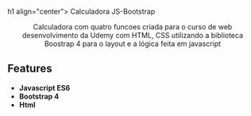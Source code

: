 
h1 align="center">
Calculadora JS-Bootstrap
</h1>

<p align="center">Calculadora com quatro funcoes criada para o curso de web desenvolvimento da Udemy com HTML, CSS utilizando a biblioteca Boostrap 4 para o layout e a lógica feita em javascript</p>


## Features

-  **Javascript ES6** 
-  **Bootstrap 4**  
-  **Html** 


